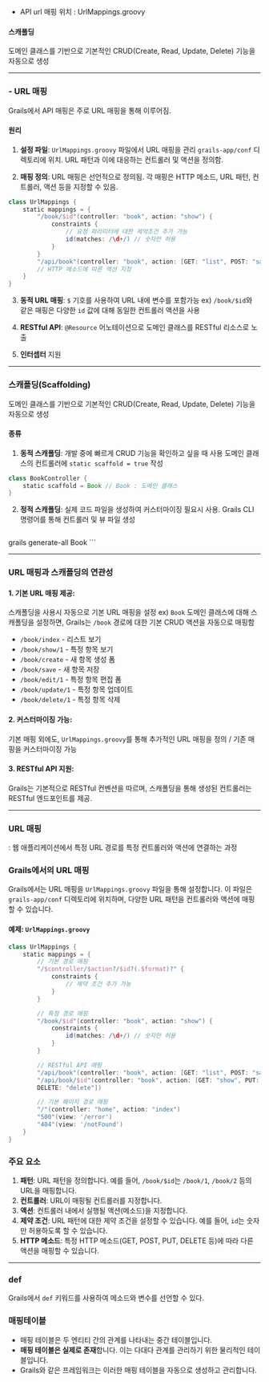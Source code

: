 - API url  매핑 위치 : UrlMappings.groovy

#### 스캐폴딩
도메인 클래스를 기반으로 기본적인 CRUD(Create, Read, Update, Delete) 기능을 자동으로 생성

---

### - URL 매핑
Grails에서 API 매핑은 주로 URL 매핑을 통해 이루어짐.

#### 원리
1. **설정 파일**: `UrlMappings.groovy` 파일에서 URL 매핑을 관리
	`grails-app/conf` 디렉토리에 위치. URL 패턴과 이에 대응하는 컨트롤러 및 액션을 정의함.
    
2. **매핑 정의**: URL 매핑은 선언적으로 정의됨. 각 매핑은 HTTP 메소드, URL 패턴, 컨트롤러, 액션 등을 지정할 수 있음.
```groovy
class UrlMappings {
	static mappings = {
		"/book/$id"(controller: "book", action: "show") {
			constraints {
				// 요청 파라미터에 대한 제약조건 추가 가능
				id(matches: /\d+/) // 숫자만 허용
			}
		}
		"/api/book"(controller: "book", action: [GET: "list", POST: "save"]) 
		// HTTP 메소드에 따른 액션 지정
	}
}
```

3. **동적 URL 매핑**: `$` 기호를 사용하여 URL 내에 변수를 포함가능
	ex) `/book/$id`와 같은 매핑은 다양한 `id` 값에 대해 동일한 컨트롤러 액션을 사용

4. **RESTful API**: `@Resource` 어노테이션으로 도메인 클래스를 RESTful 리소스로 노출

5. **인터셉터** 지원


---

### 스캐폴딩(Scaffolding)

도메인 클래스를 기반으로 기본적인 CRUD(Create, Read, Update, Delete) 기능을 자동으로 생성

#### 종류

1. **동적 스캐폴딩**: 개발 중에 빠르게 CRUD 기능을 확인하고 싶을 때 사용
	도메인 클래스의 컨트롤러에 `static scaffold = true` 작성
```groovy
class BookController {
	static scaffold = Book // Book : 도메인 클래스
}
```

2. **정적 스캐폴딩**: 실제 코드 파일을 생성하여 커스터마이징 필요시 사용. Grails CLI 명령어를 통해 컨트롤러 및 뷰 파일 생성
    ```sh
grails generate-all Book
    ```

---

### URL 매핑과 스캐폴딩의 연관성

#### 1. 기본 URL 매핑 제공:

스캐폴딩을 사용시 자동으로 기본 URL 매핑을 설정
ex) `Book` 도메인 클래스에 대해 스캐폴딩을 설정하면, Grails는 `/book` 경로에 대한 기본 CRUD 액션을 자동으로 매핑함

- `/book/index` - 리스트 보기
- `/book/show/1` - 특정 항목 보기
- `/book/create` - 새 항목 생성 폼
- `/book/save` - 새 항목 저장
- `/book/edit/1` - 특정 항목 편집 폼
- `/book/update/1` - 특정 항목 업데이트
- `/book/delete/1` - 특정 항목 삭제

#### 2. 커스터마이징 가능:

기본 매핑 외에도, `UrlMappings.groovy`를 통해 추가적인 URL 매핑을 정의 / 기존 매핑을 커스터마이징 가능

#### 3. RESTful API 지원:

Grails는 기본적으로 RESTful 컨벤션을 따르며, 스캐폴딩을 통해 생성된 컨트롤러는 RESTful 엔드포인트를 제공. 



------

### URL 매핑

: 웹 애플리케이션에서 특정 URL 경로를 특정 컨트롤러와 액션에 연결하는 과정

### Grails에서의 URL 매핑

Grails에서는 URL 매핑을 `UrlMappings.groovy` 파일을 통해 설정합니다. 이 파일은 `grails-app/conf` 디렉토리에 위치하며, 다양한 URL 패턴을 컨트롤러와 액션에 매핑할 수 있습니다.

#### 예제: `UrlMappings.groovy`

```groovy
class UrlMappings {
    static mappings = {
        // 기본 경로 매핑
        "/$controller/$action?/$id?(.$format)?" {
            constraints {
                // 제약 조건 추가 가능
            }
        }

        // 특정 경로 매핑
        "/book/$id"(controller: "book", action: "show") {
            constraints {
                id(matches: /\d+/) // 숫자만 허용
            }
        }

        // RESTful API 매핑
        "/api/book"(controller: "book", action: [GET: "list", POST: "save"])
        "/api/book/$id"(controller: "book", action: [GET: "show", PUT: "update", 
        DELETE: "delete"])

        // 기본 페이지 경로 매핑
        "/"(controller: "home", action: "index")
        "500"(view: '/error')
        "404"(view: '/notFound')
    }
}
```

### 주요 요소

1. **패턴**: URL 패턴을 정의합니다. 예를 들어, `/book/$id`는 `/book/1`, `/book/2` 등의 URL을 매핑합니다.
2. **컨트롤러**: URL이 매핑될 컨트롤러를 지정합니다.
3. **액션**: 컨트롤러 내에서 실행될 액션(메소드)을 지정합니다.
4. **제약 조건**: URL 패턴에 대한 제약 조건을 설정할 수 있습니다. 예를 들어, `id`는 숫자만 허용하도록 할 수 있습니다.
5. **HTTP 메소드**: 특정 HTTP 메소드(GET, POST, PUT, DELETE 등)에 따라 다른 액션을 매핑할 수 있습니다.


---

### def
Grails에서 `def` 키워드를 사용하여 메소드와 변수를 선언할 수 있다.


### 매핑테이블
- 매핑 테이블은 두 엔티티 간의 관계를 나타내는 중간 테이블입니다.
- **매핑 테이블은 실제로 존재**합니다. 이는 다대다 관계를 관리하기 위한 물리적인 테이블입니다.
- Grails와 같은 프레임워크는 이러한 매핑 테이블을 자동으로 생성하고 관리합니다.


